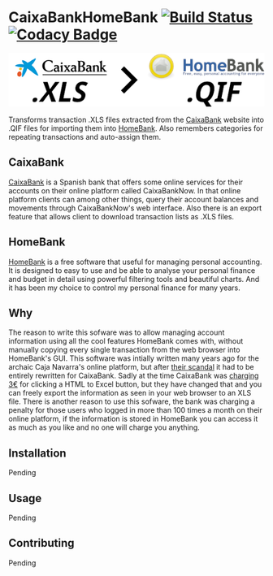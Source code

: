 # CaixaBankHomeBank [![Build Status](https://travis-ci.com/namelivia/lacaixa-homebank.svg?branch=develop)](https://travis-ci.com/namelivia/lacaixa-homebank) [![Codacy Badge](https://api.codacy.com/project/badge/Grade/6497b23f27b648c6b266a00fb768ebe5)](https://www.codacy.com/app/ohcan2/lacaixa-homebank?utm_source=github.com&amp;utm_medium=referral&amp;utm_content=namelivia/lacaixa-homebank&amp;utm_campaign=Badge_Grade)

<p align="center">
  <img src="https://raw.githubusercontent.com/namelivia/caixabank-homebank/readme-update/logo.png" alt="CaixabankHomebank Logo"/>
</p>

Transforms transaction .XLS files extracted from the [CaixaBank](https://www.caixabank.es/) website into .QIF files for importing them into [HomeBank](homebank.free.fr/). Also remembers categories for repeating transactions and auto-assign them.

## CaixaBank
[CaixaBank](https://www.caixabank.es/) is a Spanish bank that offers some online services for their accounts on their online platform called CaixaBankNow. In that online platform clients can among other things, query their account balances and movements through CaixaBankNow's web interface. Also there is an export feature that allows client to download transaction lists as .XLS files.

## HomeBank
[HomeBank](homebank.free.fr/) is a free software that useful for managing personal accounting.
It is designed to easy to use and be able to analyse your personal finance and budget in detail using powerful filtering tools and beautiful charts. And it has been my choice to control my personal finance for many years.

## Why
The reason to write this sofware was to allow managing account information using all the cool features HomeBank comes with, without manually copying every single transaction from the web browser into HomeBank's GUI. This software was intially written many years ago for the archaic Caja Navarra's online platform, but after [their scandal](https://en.wikipedia.org/wiki/Caja_Navarra_scandal) it had to be entirely rewritten for CaixaBank. Sadly at the time CaixaBank was [charging 3€](https://twitter.com/namelivia/status/260138045590876160) for clicking a HTML to Excel button, but they have changed that and you can freely export the information as seen in your web browser to an XLS file.
There is another reason to use this sofware, the bank was charging a penalty for those users who logged in more than 100 times a month on their online platform, if the information is stored in HomeBank you can access it as much as you like and no one will charge you anything.

## Installation
Pending 

## Usage
Pending

## Contributing
Pending
